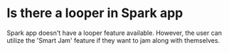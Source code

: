 # Is there a looper in Spark app
Spark app doesn't have a looper feature available. However, the user can utilize the 'Smart Jam' feature if they want to jam along with themselves.